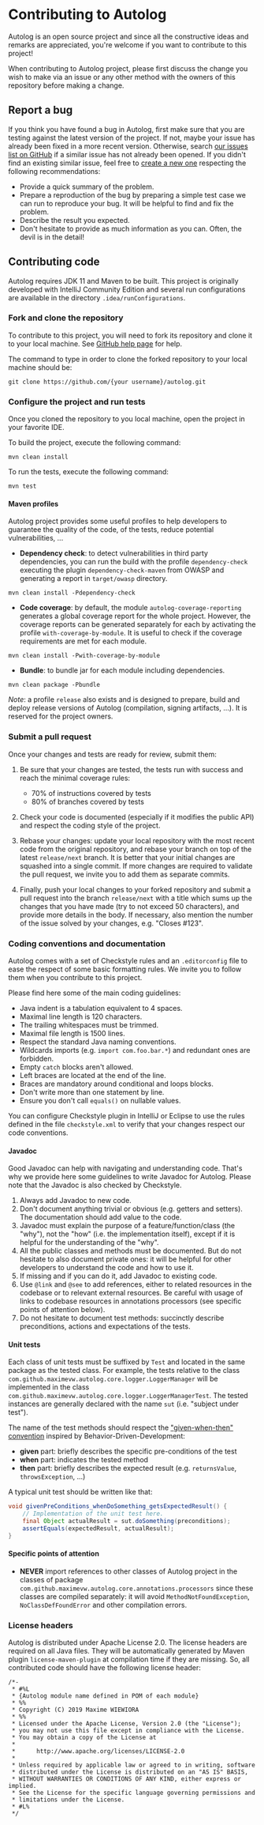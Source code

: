 # Contributing to Autolog

Autolog is an open source project and since all the constructive ideas and remarks are appreciated, you're welcome if
you want to contribute to this project!

When contributing to Autolog project, please first discuss the change you wish to make via an issue or any other method
with the owners of this repository before making a change.

## Report a bug

If you think you have found a bug in Autolog, first make sure that you are testing against the latest version of the
project. If not, maybe your issue has already been fixed in a more recent version.
Otherwise, search [our issues list on GitHub](https://github.com/maximevw/autolog/issues) if a similar issue has not
already been opened. If you didn't find an existing similar issue, feel free to
[create a new one](https://help.github.com/en/github/managing-your-work-on-github/creating-an-issue) respecting the
following recommendations:

* Provide a quick summary of the problem.
* Prepare a reproduction of the bug by preparing a simple test case we can run to reproduce your bug. It will be helpful
to find and fix the problem.
* Describe the result you expected.
* Don't hesitate to provide as much information as you can. Often, the devil is in the detail!

## Contributing code

Autolog requires JDK 11 and Maven to be built. This project is originally developed with IntelliJ Community Edition and
several run configurations are available in the directory `.idea/runConfigurations`.

### Fork and clone the repository

To contribute to this project, you will need to fork its repository and clone it to your local machine.
See [GitHub help page](https://help.github.com/articles/fork-a-repo) for help.

The command to type in order to clone the forked repository to your local machine should be:
```
git clone https://github.com/{your username}/autolog.git
```

### Configure the project and run tests

Once you cloned the repository to you local machine, open the project in your favorite IDE.

To build the project, execute the following command:
```
mvn clean install
```

To run the tests, execute the following command:
```
mvn test
```

#### Maven profiles

Autolog project provides some useful profiles to help developers to guarantee the quality of the code, of the tests,
reduce potential vulnerabilities, ...
* **Dependency check**: to detect vulnerabilities in third party dependencies, you can run the build with the profile
`dependency-check` executing the plugin `dependency-check-maven` from OWASP and generating a report in `target/owasp`
directory.
```
mvn clean install -Pdependency-check
```
* **Code coverage**: by default, the module `autolog-coverage-reporting` generates a global coverage report for the
whole project. However, the coverage reports can be generated separately for each by activating the profile
`with-coverage-by-module`. It is useful to check if the coverage requirements are met for each module.
```
mvn clean install -Pwith-coverage-by-module
```
* **Bundle**: to bundle jar for each module including dependencies.
```
mvn clean package -Pbundle
```

*Note*: a profile `release` also exists and is designed to prepare, build and deploy release versions of Autolog
(compilation, signing artifacts, ...). It is reserved for the project owners.

### Submit a pull request

Once your changes and tests are ready for review, submit them:

1. Be sure that your changes are tested, the tests run with success and reach the minimal coverage rules:
    * 70% of instructions covered by tests
    * 80% of branches covered by tests

2. Check your code is documented (especially if it modifies the public API) and respect the coding style of the project.

3. Rebase your changes: update your local repository with the most recent code from the original repository, and rebase
your branch on top of the latest `release/next` branch. It is better that your initial changes are squashed into a
single commit. If more changes are required to validate the pull request, we invite you to add them as separate commits.

4. Finally, push your local changes to your forked repository and submit a pull request into the branch `release/next`
with a title which sums up the changes that you have made (try to not exceed 50 characters), and provide more details in
the body. If necessary, also mention the number of the issue solved by your changes, e.g. "Closes #123".

### Coding conventions and documentation

Autolog comes with a set of Checkstyle rules and an `.editorconfig` file to ease the respect of some basic formatting
rules. We invite you to follow them when you contribute to this project.

Please find here some of the main coding guidelines:
* Java indent is a tabulation equivalent to 4 spaces.
* Maximal line length is 120 characters.
* The trailing whitespaces must be trimmed.
* Maximal file length is 1500 lines.
* Respect the standard Java naming conventions.
* Wildcards imports (e.g. `import com.foo.bar.*`) and redundant ones are forbidden.
* Empty `catch` blocks aren't allowed.
* Left braces are located at the end of the line.
* Braces are mandatory around conditional and loops blocks.
* Don't write more than one statement by line.
* Ensure you don't call `equals()` on nullable values.

You can configure Checkstyle plugin in IntelliJ or Eclipse to use the rules defined in the file `checkstyle.xml` to
verify that your changes respect our code conventions.

#### Javadoc

Good Javadoc can help with navigating and understanding code. That's why we provide here some guidelines to write
Javadoc for Autolog. Please note that the Javadoc is also checked by Checkstyle.

1. Always add Javadoc to new code.
2. Don't document anything trivial or obvious (e.g. getters and setters). The documentation should add value to the
code.
3. Javadoc must explain the purpose of a feature/function/class (the "why"), not the "how" (i.e. the implementation
itself), except if it is helpful for the understanding of the "why".
4. All the public classes and methods must be documented. But do not hesitate to also document private ones: it will be
helpful for other developers to understand the code and how to use it.
5. If missing and if you can do it, add Javadoc to existing code.
6. Use `@link` and `@see` to add references, either to related resources in the codebase or to relevant external
resources. Be careful with usage of links to codebase resources in annotations processors (see specific points of
attention below).
7. Do not hesitate to document test methods: succinctly describe preconditions, actions and expectations of the tests.

#### Unit tests

Each class of unit tests must be suffixed by `Test` and located in the same package as the tested class. For example,
the tests relative to the class `com.github.maximevw.autolog.core.logger.LoggerManager` will be implemented in the
class `com.github.maximevw.autolog.core.logger.LoggerManagerTest`. The tested instances are generally declared with the
name `sut` (i.e. "subject under test").

The name of the test methods should respect the
["given-when-then" convention](https://martinfowler.com/bliki/GivenWhenThen.html) inspired by
Behavior-Driven-Development:
* **given** part: briefly describes the specific pre-conditions of the test
* **when** part: indicates the tested method
* **then** part: briefly describes the expected result (e.g. `returnsValue`, `throwsException`, ...)

A typical unit test should be written like that:
```java
void givenPreConditions_whenDoSomething_getsExpectedResult() {
    // Implementation of the unit test here.
    final Object actualResult = sut.doSomething(preconditions);
    assertEquals(expectedResult, actualResult);
}
```

#### Specific points of attention

* **NEVER** import references to other classes of Autolog project in the classes of package
`com.github.maximevw.autolog.core.annotations.processors` since these classes are compiled separately: it will avoid
`MethodNotFoundException`, `NoClassDefFoundError` and other compilation errors.

### License headers

Autolog is distributed under Apache License 2.0. The license headers are required on all Java files. They will be
automatically generated by Maven plugin `license-maven-plugin` at compilation time if they are missing. So, all
contributed code should have the following license header:
```
/*-
 * #%L
 * {Autolog module name defined in POM of each module}
 * %%
 * Copyright (C) 2019 Maxime WIEWIORA
 * %%
 * Licensed under the Apache License, Version 2.0 (the "License");
 * you may not use this file except in compliance with the License.
 * You may obtain a copy of the License at
 *
 *      http://www.apache.org/licenses/LICENSE-2.0
 *
 * Unless required by applicable law or agreed to in writing, software
 * distributed under the License is distributed on an "AS IS" BASIS,
 * WITHOUT WARRANTIES OR CONDITIONS OF ANY KIND, either express or implied.
 * See the License for the specific language governing permissions and
 * limitations under the License.
 * #L%
 */
```